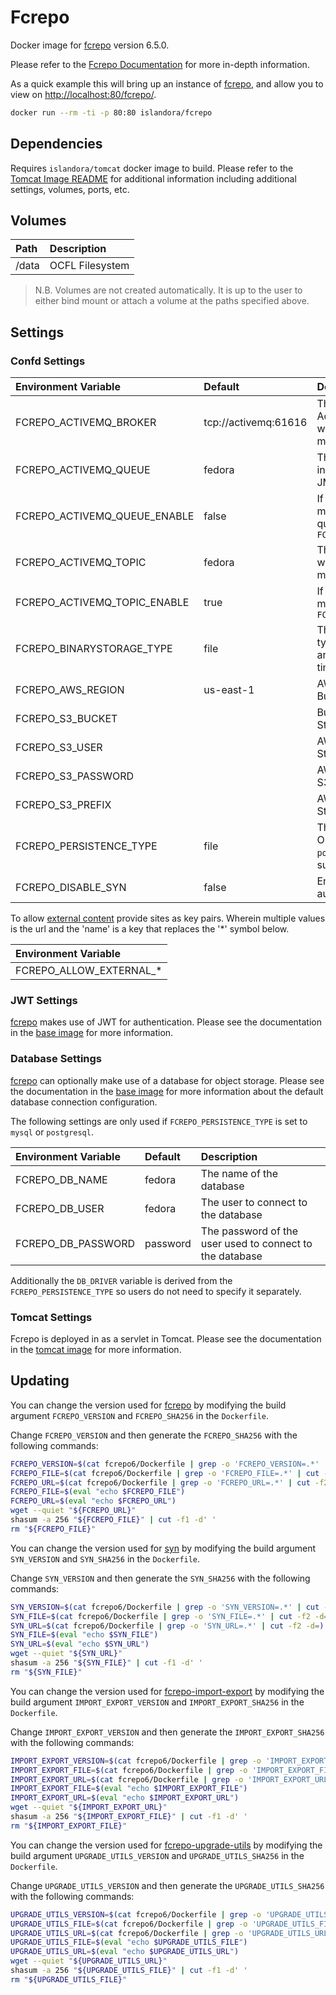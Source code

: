 # Fcrepo

Docker image for [fcrepo] version 6.5.0.

Please refer to the [Fcrepo Documentation] for more in-depth information.

As a quick example this will bring up an instance of [fcrepo], and allow you
to view on <http://localhost:80/fcrepo/>.

```bash
docker run --rm -ti -p 80:80 islandora/fcrepo
```

## Dependencies

Requires `islandora/tomcat` docker image to build. Please refer to the
[Tomcat Image README](../tomcat/README.md) for additional information including
additional settings, volumes, ports, etc.

## Volumes

| Path  | Description     |
| :---- | :-------------- |
| /data | OCFL Filesystem |

> N.B. Volumes are not created automatically. It is up to the user to either bind
> mount or attach a volume at the paths specified above.

## Settings

### Confd Settings

| Environment Variable         | Default              | Description                                                                          |
| :--------------------------- | :------------------- | :----------------------------------------------------------------------------------- |
| FCREPO_ACTIVEMQ_BROKER       | tcp://activemq:61616 | The location of the ActiveMQ Broker in which to publish JMS messages to              |
| FCREPO_ACTIVEMQ_QUEUE        | fedora               | The ActiveMQ Queue in which to publish JMS messages                                  |
| FCREPO_ACTIVEMQ_QUEUE_ENABLE | false                | If `true` publish JMS messages on the queue `FCREPO_ACTIVEMQ_QUEUE`                  |
| FCREPO_ACTIVEMQ_TOPIC        | fedora               | The ActiveMQ Topic in which to publish JMS messages                                  |
| FCREPO_ACTIVEMQ_TOPIC_ENABLE | true                 | If `true` publish JMS messages on the topic `FCREPO_ACTIVEMQ_TOPIC`                  |
| FCREPO_BINARYSTORAGE_TYPE    | file                 | The binary storage type. Only `file` and `s3` are supported at this time             |
| FCREPO_AWS_REGION            | us-east-1            | AWS Region for S3 Bucket                                                             |
| FCREPO_S3_BUCKET             |                      | Bucket to use for S3 Storage                                                         |
| FCREPO_S3_USER               |                      | AWS User for S3 Storage                                                              |
| FCREPO_S3_PASSWORD           |                      | AWS Secret Token for S3 Storage                                                      |
| FCREPO_S3_PREFIX             |                      | AWS Prefix for S3 Storage                                                            |
| FCREPO_PERSISTENCE_TYPE      | file                 | The object store type. Only `file`, `mysql`, `postgresql` are supported at this time |
| FCREPO_DISABLE_SYN           | false                | Enable or disable authentication via [Syn](https://github.com/Islandora/Syn)         |

To allow [external content] provide sites as key pairs. Wherein multiple values
is the url and the 'name' is a key that replaces the '*' symbol below.

| Environment Variable    |
| :---------------------- |
| FCREPO_ALLOW_EXTERNAL_* |

### JWT Settings

[fcrepo] makes use of JWT for authentication. Please see the documentation in
the [base image] for more information.

### Database Settings

[fcrepo] can optionally make use of a database for object storage. Please see
the documentation in the [base image] for more information about the default
database connection configuration.

The following settings are only used if `FCREPO_PERSISTENCE_TYPE` is set to
`mysql` or `postgresql`.

| Environment Variable | Default  | Description                                              |
| :------------------- | :------- | :------------------------------------------------------- |
| FCREPO_DB_NAME       | fedora   | The name of the database                                 |
| FCREPO_DB_USER       | fedora   | The user to connect to the database                      |
| FCREPO_DB_PASSWORD   | password | The password of the user used to connect to the database |

Additionally the `DB_DRIVER` variable is derived from the
`FCREPO_PERSISTENCE_TYPE` so users do not need to specify it separately.

### Tomcat Settings

Fcrepo is deployed in as a servlet in Tomcat. Please see the documentation in
the [tomcat image] for more information.


## Updating

You can change the version used for [fcrepo] by modifying the build argument
`FCREPO_VERSION` and `FCREPO_SHA256` in the `Dockerfile`.

Change `FCREPO_VERSION` and then generate the `FCREPO_SHA256` with the following
commands:

```bash
FCREPO_VERSION=$(cat fcrepo6/Dockerfile | grep -o 'FCREPO_VERSION=.*' | cut -f2 -d=)
FCREPO_FILE=$(cat fcrepo6/Dockerfile | grep -o 'FCREPO_FILE=.*' | cut -f2 -d=)
FCREPO_URL=$(cat fcrepo6/Dockerfile | grep -o 'FCREPO_URL=.*' | cut -f2 -d=)
FCREPO_FILE=$(eval "echo $FCREPO_FILE")
FCREPO_URL=$(eval "echo $FCREPO_URL")
wget --quiet "${FCREPO_URL}"
shasum -a 256 "${FCREPO_FILE}" | cut -f1 -d' '
rm "${FCREPO_FILE}"
```

You can change the version used for [syn] by modifying the build argument
`SYN_VERSION` and `SYN_SHA256` in the `Dockerfile`.

Change `SYN_VERSION` and then generate the `SYN_SHA256` with the following
commands:

```bash
SYN_VERSION=$(cat fcrepo6/Dockerfile | grep -o 'SYN_VERSION=.*' | cut -f2 -d=)
SYN_FILE=$(cat fcrepo6/Dockerfile | grep -o 'SYN_FILE=.*' | cut -f2 -d=)
SYN_URL=$(cat fcrepo6/Dockerfile | grep -o 'SYN_URL=.*' | cut -f2 -d=)
SYN_FILE=$(eval "echo $SYN_FILE")
SYN_URL=$(eval "echo $SYN_URL")
wget --quiet "${SYN_URL}"
shasum -a 256 "${SYN_FILE}" | cut -f1 -d' '
rm "${SYN_FILE}"
```

You can change the version used for [fcrepo-import-export] by modifying the
build argument `IMPORT_EXPORT_VERSION` and `IMPORT_EXPORT_SHA256` in the
`Dockerfile`.

Change `IMPORT_EXPORT_VERSION` and then generate the `IMPORT_EXPORT_SHA256` with
the following commands:

```bash
IMPORT_EXPORT_VERSION=$(cat fcrepo6/Dockerfile | grep -o 'IMPORT_EXPORT_VERSION=.*' | cut -f2 -d=)
IMPORT_EXPORT_FILE=$(cat fcrepo6/Dockerfile | grep -o 'IMPORT_EXPORT_FILE=.*' | cut -f2 -d=)
IMPORT_EXPORT_URL=$(cat fcrepo6/Dockerfile | grep -o 'IMPORT_EXPORT_URL=.*' | cut -f2 -d=)
IMPORT_EXPORT_FILE=$(eval "echo $IMPORT_EXPORT_FILE")
IMPORT_EXPORT_URL=$(eval "echo $IMPORT_EXPORT_URL")
wget --quiet "${IMPORT_EXPORT_URL}"
shasum -a 256 "${IMPORT_EXPORT_FILE}" | cut -f1 -d' '
rm "${IMPORT_EXPORT_FILE}"
```

You can change the version used for [fcrepo-upgrade-utils] by modifying the
build argument `UPGRADE_UTILS_VERSION` and `UPGRADE_UTILS_SHA256` in the
`Dockerfile`.

Change `UPGRADE_UTILS_VERSION` and then generate the `UPGRADE_UTILS_SHA256` with
the following commands:

```bash
UPGRADE_UTILS_VERSION=$(cat fcrepo6/Dockerfile | grep -o 'UPGRADE_UTILS_VERSION=.*' | cut -f2 -d=)
UPGRADE_UTILS_FILE=$(cat fcrepo6/Dockerfile | grep -o 'UPGRADE_UTILS_FILE=.*' | cut -f2 -d=)
UPGRADE_UTILS_URL=$(cat fcrepo6/Dockerfile | grep -o 'UPGRADE_UTILS_URL=.*' | cut -f2 -d=)
UPGRADE_UTILS_FILE=$(eval "echo $UPGRADE_UTILS_FILE")
UPGRADE_UTILS_URL=$(eval "echo $UPGRADE_UTILS_URL")
wget --quiet "${UPGRADE_UTILS_URL}"
shasum -a 256 "${UPGRADE_UTILS_FILE}" | cut -f1 -d' '
rm "${UPGRADE_UTILS_FILE}"
```

[base image]: ../base/README.md
[external content]: https://wiki.lyrasis.org/display/FEDORA6x/External+Content
[Fcrepo Documentation]: https://wiki.lyrasis.org/display/FF
[fcrepo-import-export]: https://github.com/fcrepo-exts/fcrepo-import-export
[fcrepo-upgrade-utils]: https://github.com/fcrepo-exts/fcrepo-upgrade-utils
[fcrepo]: https://github.com/fcrepo/fcrepo
[s3]: https://aws.amazon.com/s3/
[syn]: https://github.com/Islandora-CLAW/Syn
[tomcat image]: ../tomcat/README.md
